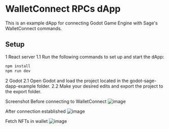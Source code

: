 # WalletConnect RPCs dApp

This is an example dApp for connecting Godot Game Engine with Sage's WalletConnect commands.

## Setup

1 React server
1.1 Run the following commands to set up and start the dApp:

```bash
npm install
npm run dev
```

2 Godot
2.1 Open Godot and load the project located in the godot-sage-dapp-example folder.
2.2 Make your desired edits and export the project to the export folder.

Screenshot
Before connecting to WalletConnect
![image](https://github.com/user-attachments/assets/1177d2ee-7828-4d29-a6fe-d69715fd9a92)

After connection established
![image](https://github.com/user-attachments/assets/ba1efe1e-e572-4f1b-a442-e8f3a8e4bce0)

Fetch NFTs in wallet
![image](https://github.com/user-attachments/assets/397d96c6-8d74-4d96-8afb-1153ed6264a7)

